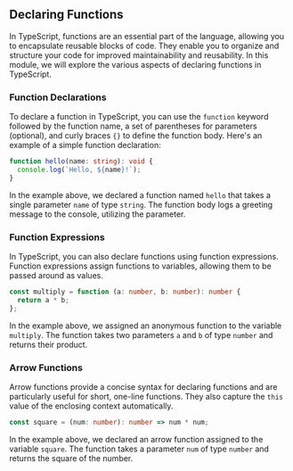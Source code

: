 ## Declaring Functions

In TypeScript, functions are an essential part of the language, allowing you to encapsulate reusable blocks of code. They enable you to organize and structure your code for improved maintainability and reusability. In this module, we will explore the various aspects of declaring functions in TypeScript.

### Function Declarations

To declare a function in TypeScript, you can use the `function` keyword followed by the function name, a set of parentheses for parameters (optional), and curly braces `{}` to define the function body. Here's an example of a simple function declaration:

```typescript
function hello(name: string): void {
  console.log(`Hello, ${name}!`);
}
```

In the example above, we declared a function named `hello` that takes a single parameter `name` of type `string`. The function body logs a greeting message to the console, utilizing the parameter.

### Function Expressions

In TypeScript, you can also declare functions using function expressions. Function expressions assign functions to variables, allowing them to be passed around as values.

```typescript
const multiply = function (a: number, b: number): number {
  return a * b;
};
```

In the example above, we assigned an anonymous function to the variable `multiply`. The function takes two parameters `a` and `b` of type `number` and returns their product.

### Arrow Functions

Arrow functions provide a concise syntax for declaring functions and are particularly useful for short, one-line functions. They also capture the `this` value of the enclosing context automatically.

```typescript
const square = (num: number): number => num * num;
```

In the example above, we declared an arrow function assigned to the variable `square`. The function takes a parameter `num` of type `number` and returns the square of the number.